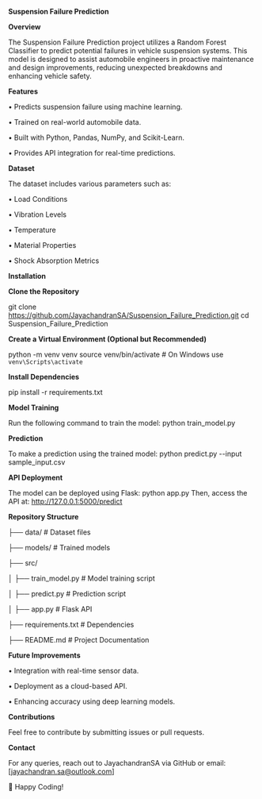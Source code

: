 **Suspension Failure Prediction**

**Overview**

The Suspension Failure Prediction project utilizes a Random Forest Classifier to predict potential failures in vehicle suspension systems. This model is designed to assist automobile engineers in proactive maintenance and design improvements, reducing unexpected breakdowns and enhancing vehicle safety.

**Features**

•	Predicts suspension failure using machine learning.

•	Trained on real-world automobile data.

•	Built with Python, Pandas, NumPy, and Scikit-Learn.

•	Provides API integration for real-time predictions.

**Dataset**

The dataset includes various parameters such as:

•	Load Conditions

•	Vibration Levels

•	Temperature

•	Material Properties

•	Shock Absorption Metrics

**Installation**

**Clone the Repository**

git clone https://github.com/JayachandranSA/Suspension_Failure_Prediction.git
cd Suspension_Failure_Prediction

**Create a Virtual Environment (Optional but Recommended)**

python -m venv venv
source venv/bin/activate  # On Windows use `venv\Scripts\activate`

**Install Dependencies**

pip install -r requirements.txt

**Model Training**

Run the following command to train the model:
python train_model.py

**Prediction**

To make a prediction using the trained model:
python predict.py --input sample_input.csv

**API Deployment**

The model can be deployed using Flask:
python app.py
Then, access the API at: http://127.0.0.1:5000/predict

**Repository Structure**

├── data/                     # Dataset files

├── models/                   # Trained models

├── src/

│   ├── train_model.py        # Model training script

│   ├── predict.py            # Prediction script

│   ├── app.py                # Flask API

├── requirements.txt          # Dependencies

├── README.md                 # Project Documentation

**Future Improvements**

•	Integration with real-time sensor data.

•	Deployment as a cloud-based API.

•	Enhancing accuracy using deep learning models.

**Contributions**

Feel free to contribute by submitting issues or pull requests.

**Contact**

For any queries, reach out to JayachandranSA via GitHub or email:[jayachandran.sa@outlook.com]

🚀 Happy Coding!


